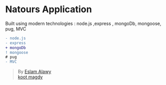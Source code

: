 # Natours Application

Built using modern technologies : node.js ,express , mongoDb, mongoose, pug, MVC 

```diff
- node.js
- express
+ mongoDb
! mongoose
# pug
- MVC
```

> By [Eslam Alawy](https://github.com/eslamalawy)  
> [koot magdy](https://github.com/kootmagdy)
